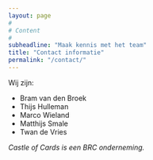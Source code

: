 ```yaml
---
layout: page
#
# Content
#
subheadline: "Maak kennis met het team"
title: "Contact informatie"
permalink: "/contact/"
---
```


Wij zijn:

+ Bram van den Broek
+ Thijs Hulleman
+ Marco Wieland
+ Matthijs Smale
+ Twan de Vries

_Castle of Cards is een BRC onderneming._
